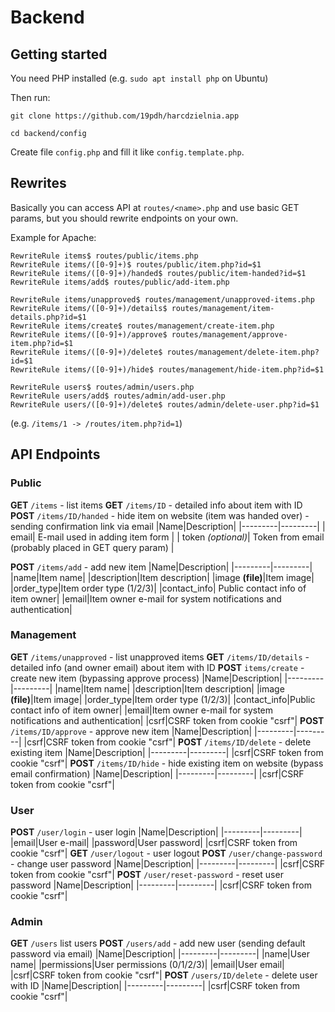 # Backend

## Getting started

You need PHP installed (e.g. `sudo apt install php` on Ubuntu)

Then run:

`git clone https://github.com/19pdh/harcdzielnia.app`

`cd backend/config`

Create file `config.php` and fill it like `config.template.php`.

## Rewrites

Basically you can access API at `routes/<name>.php` and use basic GET params, but you should rewrite endpoints on your own.

Example for Apache:

```
RewriteRule items$ routes/public/items.php
RewriteRule items/([0-9]+)$ routes/public/item.php?id=$1
RewriteRule items/([0-9]+)/handed$ routes/public/item-handed?id=$1
RewriteRule items/add$ routes/public/add-item.php

RewriteRule items/unapproved$ routes/management/unapproved-items.php
RewriteRule items/([0-9]+)/details$ routes/management/item-details.php?id=$1
RewriteRule items/create$ routes/management/create-item.php
RewriteRule items/([0-9]+)/approve$ routes/management/approve-item.php?id=$1
RewriteRule items/([0-9]+)/delete$ routes/management/delete-item.php?id=$1
RewriteRule items/([0-9]+)/hide$ routes/management/hide-item.php?id=$1

RewriteRule users$ routes/admin/users.php
RewriteRule users/add$ routes/admin/add-user.php
RewriteRule users/([0-9]+)/delete$ routes/admin/delete-user.php?id=$1
```

(e.g. `/items/1 -> /routes/item.php?id=1`)

## API Endpoints

### Public

**GET** `/items` - list items
**GET** `/items/ID` - detailed info about item with ID
**POST** `/items/ID/handed` - hide item on website (item was handed over) - sending confirmation link via email
|Name|Description|
|---------|---------|
| email| E-mail used in adding item form |
| token _(optional)_| Token from email (probably placed in GET query param) |

**POST** `/items/add` - add new item
|Name|Description|
|---------|---------|
|name|Item name|
|description|Item description|
|image **(file)**|Item image|
|order_type|Item order type (1/2/3)|
|contact_info| Public contact info of item owner|
|email|Item owner e-mail for system notifications and authentication|

### Management

**GET** `/items/unapproved` - list unapproved items
**GET** `/items/ID/details` - detailed info (and owner email) about item with ID
**POST** `items/create` - create new item (bypassing approve process)
|Name|Description|
|---------|---------|
|name|Item name|
|description|Item description|
|image **(file)**|Item image|
|order_type|Item order type (1/2/3)|
|contact_info|Public contact info of item owner|
|email|Item owner e-mail for system notifications and authentication|
|csrf|CSRF token from cookie "csrf"|
**POST** `/items/ID/approve` - approve new item
|Name|Description|
|---------|---------|
|csrf|CSRF token from cookie "csrf"|
**POST** `/items/ID/delete` - delete existing item
|Name|Description|
|---------|---------|
|csrf|CSRF token from cookie "csrf"|
**POST** `/items/ID/hide` - hide existing item on website (bypass email confirmation)
|Name|Description|
|---------|---------|
|csrf|CSRF token from cookie "csrf"|

### User

**POST** `/user/login` - user login
|Name|Description|
|---------|---------|
|email|User e-mail|
|password|User password|
|csrf|CSRF token from cookie "csrf"|
**GET** `/user/logout` - user logout
**POST** `/user/change-password` - change user password
|Name|Description|
|---------|---------|
|csrf|CSRF token from cookie "csrf"|
**POST** `/user/reset-password` - reset user password
|Name|Description|
|---------|---------|
|csrf|CSRF token from cookie "csrf"|

### Admin

**GET** `/users` list users
**POST** `/users/add` - add new user (sending default password via email)
|Name|Description|
|---------|---------|
|name|User name|
|permissions|User permissions (0/1/2/3)|
|email|User email|
|csrf|CSRF token from cookie "csrf"|
**POST** `/users/ID/delete` - delete user with ID
|Name|Description|
|---------|---------|
|csrf|CSRF token from cookie "csrf"|

